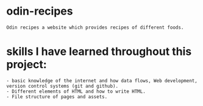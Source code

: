 # odin-recipes
    Odin recipes a website which provides recipes of different foods.
    
# skills I have learned throughout this project:
    - basic knowledge of the internet and how data flows, Web development, version control systems (git and github).
    - Different elements of HTML and how to write HTML.
    - File structure of pages and assets.